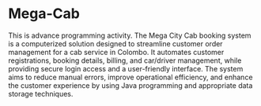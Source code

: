 # Mega-Cab
This is advance programming activity.
The Mega City Cab booking system is a computerized solution designed to streamline customer order management for a cab service in Colombo. It automates customer registrations, booking details, billing, and car/driver management, while providing secure login access and a user-friendly interface. The system aims to reduce manual errors, improve operational efficiency, and enhance the customer experience by using Java programming and appropriate data storage techniques.
